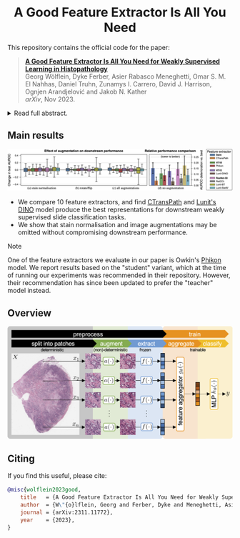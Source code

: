 <div align="center">
<h1>A Good Feature Extractor Is All You Need</h1>
</div>

This repository contains the official code for the paper:

> [**A Good Feature Extractor Is All You Need for Weakly Supervised Learning in Histopathology**](https://arxiv.org/abs/2311.11772)  
> Georg Wölflein, Dyke Ferber, Asier Rabasco Meneghetti, Omar S. M. El Nahhas, Daniel Truhn, Zunamys I. Carrero, David J. Harrison, Ognjen Arandjelović and Jakob N. Kather  
> _arXiv_, Nov 2023.

<details>
<summary>Read full abstract.</summary>
Deep learning is revolutionising pathology, offering novel opportunities in disease prognosis and personalised treatment. Historically, stain normalisation has been a crucial preprocessing step in computational pathology pipelines, and persists into the deep learning era. Yet, with the emergence of feature extractors trained using self-supervised learning (SSL) on diverse pathology datasets, we call this practice into question. In an empirical evaluation of publicly available feature extractors, we find that omitting stain normalisation and image augmentations does not compromise downstream performance, while incurring substantial savings in memory and compute. Further, we show that the top-performing feature extractors are remarkably robust to variations in stain and augmentations like rotation in their latent space. Contrary to previous patch-level benchmarking studies, our approach emphasises clinical relevance by focusing on slide-level prediction tasks in a weakly supervised setting with external validation cohorts. This work represents the most comprehensive robustness evaluation of public pathology SSL feature extractors to date, involving more than 6,000 training runs across nine tasks, five datasets, three downstream architectures, and various preprocessing setups. Our findings stand to streamline digital pathology workflows by minimising preprocessing needs and informing the selection of feature extractors.
</details>

## Main results

![](assets/teaser_AttentionMIL.png)

- We compare 10 feature extractors, and find [CTransPath](https://github.com/Xiyue-Wang/TransPath) and [Lunit's DINO](https://github.com/lunit-io/benchmark-ssl-pathology) model produce the best representations for downstream weakly supervised slide classification tasks.
- We show that stain normalisation and image augmentations may be omitted without compromising downstream performance.

> [!NOTE]
> One of the feature extractors we evaluate in our paper is Owkin's [Phikon](https://github.com/owkin/HistoSSLscaling) model. We report results based on the "student" variant, which at the time of running our experiments was recommended in their repository. However, their recommendation has since been updated to prefer the "teacher" model instead.

## Overview
![](assets/overview.png)

## Citing

If you find this useful, please cite:

```bibtex
@misc{wolflein2023good,
    title   = {A Good Feature Extractor Is All You Need for Weakly Supervised Learning in Histopathology}, 
    author  = {W\"{o}lflein, Georg and Ferber, Dyke and Meneghetti, Asier Rabasco and El Nahhas, Omar S. M. and Truhn, Daniel and Carrero, Zunamys I. and Harrison, David J. and Arandjelovi\'{c}, Ognjen and Kather, Jakob N.},
    journal = {arXiv:2311.11772},
    year    = {2023},
}
```